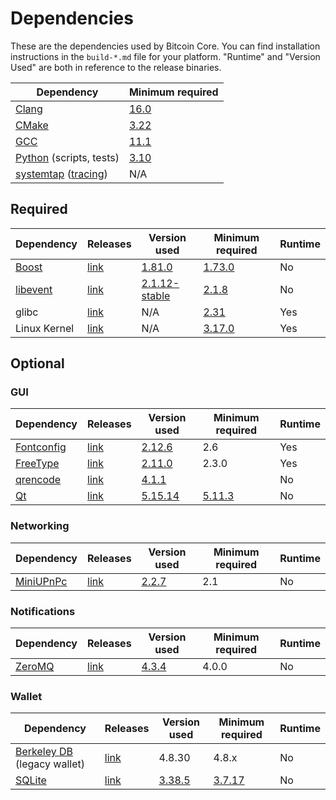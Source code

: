 # Dependencies

These are the dependencies used by Bitcoin Core.
You can find installation instructions in the `build-*.md` file for your platform.
"Runtime" and "Version Used" are both in reference to the release binaries.

| Dependency | Minimum required |
| --- | --- |
| [Clang](https://clang.llvm.org) | [16.0](https://github.com/BGCoinDev/bgcoin/pull/30263) |
| [CMake](https://cmake.org/) | [3.22](https://github.com/BGCoinDev/bgcoin/pull/30454) |
| [GCC](https://gcc.gnu.org) | [11.1](https://github.com/BGCoinDev/bgcoin/pull/29091) |
| [Python](https://www.python.org) (scripts, tests) | [3.10](https://github.com/BGCoinDev/bgcoin/pull/30527) |
| [systemtap](https://sourceware.org/systemtap/) ([tracing](tracing.md))| N/A |

## Required

| Dependency | Releases | Version used | Minimum required | Runtime |
| --- | --- | --- | --- | --- |
| [Boost](../depends/packages/boost.mk) | [link](https://www.boost.org/users/download/) | [1.81.0](https://github.com/BGCoinDev/bgcoin/pull/26557) | [1.73.0](https://github.com/BGCoinDev/bgcoin/pull/29066) | No |
| [libevent](../depends/packages/libevent.mk) | [link](https://github.com/libevent/libevent/releases) | [2.1.12-stable](https://github.com/BGCoinDev/bgcoin/pull/21991) | [2.1.8](https://github.com/BGCoinDev/bgcoin/pull/24681) | No |
| glibc | [link](https://www.gnu.org/software/libc/) | N/A | [2.31](https://github.com/BGCoinDev/bgcoin/pull/29987) | Yes |
| Linux Kernel | [link](https://www.kernel.org/) | N/A | [3.17.0](https://github.com/BGCoinDev/bgcoin/pull/27699) | Yes |

## Optional

### GUI
| Dependency | Releases | Version used | Minimum required | Runtime |
| --- | --- | --- | --- | --- |
| [Fontconfig](../depends/packages/fontconfig.mk) | [link](https://www.freedesktop.org/wiki/Software/fontconfig/) | [2.12.6](https://github.com/BGCoinDev/bgcoin/pull/23495) | 2.6 | Yes |
| [FreeType](../depends/packages/freetype.mk) | [link](https://freetype.org) | [2.11.0](https://github.com/BGCoinDev/bgcoin/commit/01544dd78ccc0b0474571da854e27adef97137fb) | 2.3.0 | Yes |
| [qrencode](../depends/packages/qrencode.mk) | [link](https://fukuchi.org/works/qrencode/) | [4.1.1](https://github.com/BGCoinDev/bgcoin/pull/27312) | | No |
| [Qt](../depends/packages/qt.mk) | [link](https://download.qt.io/official_releases/qt/) | [5.15.14](https://github.com/BGCoinDev/bgcoin/pull/30198) | [5.11.3](https://github.com/BGCoinDev/bgcoin/pull/24132) | No |

### Networking
| Dependency | Releases | Version used | Minimum required | Runtime |
| --- | --- | --- | --- | --- |
| [MiniUPnPc](../depends/packages/miniupnpc.mk) | [link](https://miniupnp.tuxfamily.org/) | [2.2.7](https://github.com/BGCoinDev/bgcoin/pull/29707) | 2.1 | No |

### Notifications
| Dependency | Releases | Version used | Minimum required | Runtime |
| --- | --- | --- | --- | --- |
| [ZeroMQ](../depends/packages/zeromq.mk) | [link](https://github.com/zeromq/libzmq/releases) | [4.3.4](https://github.com/BGCoinDev/bgcoin/pull/23956) | 4.0.0 | No |

### Wallet
| Dependency | Releases | Version used | Minimum required | Runtime |
| --- | --- | --- | --- | --- |
| [Berkeley DB](../depends/packages/bdb.mk) (legacy wallet) | [link](https://www.oracle.com/technetwork/database/database-technologies/berkeleydb/downloads/index.html) | 4.8.30 | 4.8.x | No |
| [SQLite](../depends/packages/sqlite.mk) | [link](https://sqlite.org) | [3.38.5](https://github.com/BGCoinDev/bgcoin/pull/25378) | [3.7.17](https://github.com/BGCoinDev/bgcoin/pull/19077) | No |
